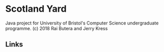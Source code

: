 # Scotland Yard

Java project for University of Bristol's Computer Science undergraduate programme.
(c) 2018 Rai Butera and Jerry Kress

## Links
